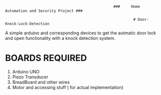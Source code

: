                                                      ###     Home Automation and Security Project ###

                                                              # Door-Knock-Lock-Detection
A simple arduino and corresponding devices to get the autmatic door lock and open functionality with a knock detection system.

# BOARDS REQUIRED
1. Arduino UNO
2. Piezo Transducer
3. BreadBoard and other wires 
4. Motor and accessing stuff ( for actual implementation)
